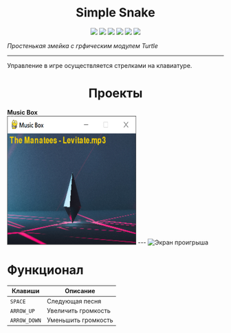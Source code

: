 
<h1 align="center">Simple Snake</h1>

<p align="left">
 
</p>

<p align="right">
  


<p align="center">
  <img src="https://img.shields.io/badge/made%20on-python-blue" >
  <img src="https://img.shields.io/badge/frameworks-brightgreen">
  <img src="https://img.shields.io/github/license/jonotyan/python">
  <img src="https://img.shields.io/badge/%20-%20-white" >
  <a href="https://t.me/openlaketv"><img src="https://img.shields.io/badge/%20more%20guides-here-informational"></a>
  <img src="https://img.shields.io/github/stars/jonotyan/python">
</p>

  


_Простенькая змейка с грфическим модулем Turtle_

---
Управление в игре осуществляется стрелками на клавиатуре.

<h1 align="center">Проекты</h1>

<p> <b>Music Box</b><br>
  <img src="PROJEC_IMGS/musicbox.png" alt='Главный экран игры' width='300' height='300'>
  ---
  <img src="data/gameoverscreen.png" alt='Экран проигрыша' width='300' height='300'>
</p>


# Функционал

| Клавиши     | Описание            |
| ----------- | --------------------|
| `SPACE`     | Следующая песня     |
| `ARROW_UP`  | Увеличить громкость |
| `ARROW_DOWN`| Уменьшить громкость |
